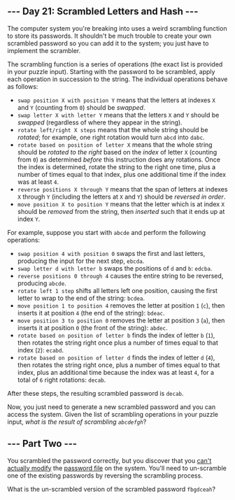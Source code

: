 <article class="day-desc"><h2>--- Day 21: Scrambled Letters and Hash ---</h2><p>The computer system you're breaking into uses a <span title="I do not like them, Security-Account-Manager-I-Am! I do not like scrambled letters and hash!">weird scrambling function</span> to store its passwords. It shouldn't be much trouble to create your own scrambled password so you can add it to the system; you just have to implement the scrambler.</p>
<p>The scrambling function is a series of operations (the exact list is provided in your puzzle input). Starting with the password to be scrambled, apply each operation in succession to the string. The individual operations behave as follows:</p>
<ul>
<li><code>swap position X with position Y</code> means that the letters at indexes <code>X</code> and <code>Y</code> (counting from <code>0</code>) should be <em>swapped</em>.</li>
<li><code>swap letter X with letter Y</code> means that the letters <code>X</code> and <code>Y</code> should be <em>swapped</em> (regardless of where they appear in the string).</li>
<li><code>rotate left/right X steps</code> means that the whole string should be <em>rotated</em>; for example, one right rotation would turn <code>abcd</code> into <code>dabc</code>.</li>
<li><code>rotate based on position of letter X</code> means that the whole string should be <em>rotated to the right</em> based on the <em>index</em> of letter <code>X</code> (counting from <code>0</code>) as determined <em>before</em> this instruction does any rotations.  Once the index is determined, rotate the string to the right one time, plus a number of times equal to that index, plus one additional time if the index was at least <code>4</code>.</li>
<li><code>reverse positions X through Y</code> means that the span of letters at indexes <code>X</code> through <code>Y</code> (including the letters at <code>X</code> and <code>Y</code>) should be <em>reversed in order</em>.</li>
<li><code>move position X to position Y</code> means that the letter which is at index <code>X</code> should be <em>removed</em> from the string, then <em>inserted</em> such that it ends up at index <code>Y</code>.</li>
</ul>
<p>For example, suppose you start with <code>abcde</code> and perform the following operations:</p>
<ul>
<li><code>swap position 4 with position 0</code> swaps the first and last letters, producing the input for the next step, <code>ebcda</code>.</li>
<li><code>swap letter d with letter b</code> swaps the positions of <code>d</code> and <code>b</code>: <code>edcba</code>.</li>
<li><code>reverse positions 0 through 4</code> causes the entire string to be reversed, producing <code>abcde</code>.</li>
<li><code>rotate left 1 step</code> shifts all letters left one position, causing the first letter to wrap to the end of the string: <code>bcdea</code>.</li>
<li><code>move position 1 to position 4</code> removes the letter at position <code>1</code> (<code>c</code>), then inserts it at position <code>4</code> (the end of the string): <code>bdeac</code>.</li>
<li><code>move position 3 to position 0</code> removes the letter at position <code>3</code> (<code>a</code>), then inserts it at position <code>0</code> (the front of the string): <code>abdec</code>.</li>
<li><code>rotate based on position of letter b</code> finds the index of letter <code>b</code> (<code>1</code>), then rotates the string right once plus a number of times equal to that index (<code>2</code>): <code>ecabd</code>.</li>
<li><code>rotate based on position of letter d</code> finds the index of letter <code>d</code> (<code>4</code>), then rotates the string right once, plus a number of times equal to that index, plus an additional time because the index was at least <code>4</code>, for a total of <code>6</code> right rotations: <code>decab</code>.</li>
</ul>
<p>After these steps, the resulting scrambled password is <code>decab</code>.</p>
<p>Now, you just need to generate a new scrambled password and you can access the system. Given the list of scrambling operations in your puzzle input, <em>what is the result of scrambling <code>abcdefgh</code></em>?</p>
</article><article class="day-desc"><h2 id="part2">--- Part Two ---</h2><p>You scrambled the password correctly, but you discover that you <a href="https://en.wikipedia.org/wiki/File_system_permissions">can't actually modify</a> the <a href="https://en.wikipedia.org/wiki/Passwd">password file</a> on the system. You'll need to un-scramble one of the existing passwords by reversing the scrambling process.</p>
<p>What is the un-scrambled version of the scrambled password <code>fbgdceah</code>?</p>
</article>